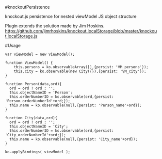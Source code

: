 #knockoutPersistence

knockout.js persistence for nested viewModel JS object structure

Plugin extends the solution made by Jim Hoskins.
https://github.com/jimrhoskins/knockout.localStorage/blob/master/knockout.localStorage.js


#Usage

    var viewModel = new ViewModel();

    function ViewModel() {
        this.persons = ko.observableArray([],{persist: 'VM_persons'});
        this.city = ko.observable(new City({}),{persist: 'VM_city'});
    }

    function Person(data,ord){
      ord = ord ? ord : '';
      this.objectNameID = 'Person';
      this.orderNumberID = ko.observable(ord,{persist: 'Person_orderNumberId'+ord;});
      this.name = ko.observable(null,{persist: 'Person_name'+ord});
    }

    function City(data,ord){
      ord = ord ? ord : '';
      this.objectNameID = 'City';
      this.orderNumberID = ko.observable(ord,{persist: 'City_orderNumberId'+ord;});
      this.name = ko.observable(null,{persist: 'City_name'+ord});
    }

    ko.applyBindings( viewModel );
